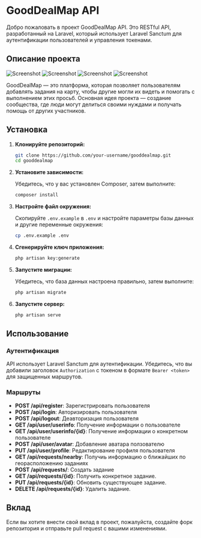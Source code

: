 # GoodDealMap API
  
Добро пожаловать в проект GoodDealMap API. Это RESTful API, разработанный на Laravel, который использует Laravel Sanctum для аутентификации пользователей и управления токенами.
## Описание проекта


![Screenshot](https://s.iimg.su/s/03/268DCTqC9KMjkeyMp96dcFZd3ozrMTy5gJE26R9A.png)
![Screenshot](https://s.iimg.su/s/03/V89OawrWa2akhAHXskqU95z8z390WfOmVCXRa5uc.png)
![Screenshot](https://s.iimg.su/s/03/f8CXh7NACheLakukmxp4AiXqatTbZtH8CxNYrTDq.png)
![Screenshot](https://s.iimg.su/s/03/wu0V6o4xYrCdwHxXrCkAwutpnkvdLvM1vpYnecAI.png)

GoodDealMap — это платформа, которая позволяет пользователям добавлять задания на карту, чтобы другие могли их видеть и помогать с выполнением этих просьб. Основная идея проекта — создание сообщества, где люди могут делиться своими нуждами и получать помощь от других участников.

## Установка

1. **Клонируйте репозиторий:**

   ```bash
   git clone https://github.com/your-username/gooddealmap.git
   cd gooddealmap
   ```

2. **Установите зависимости:**

   Убедитесь, что у вас установлен Composer, затем выполните:

   ```bash
   composer install
   ```

3. **Настройте файл окружения:**

   Скопируйте `.env.example` в `.env` и настройте параметры базы данных и другие переменные окружения:

   ```bash
   cp .env.example .env
   ```

4. **Сгенерируйте ключ приложения:**

   ```bash
   php artisan key:generate
   ```

5. **Запустите миграции:**

   Убедитесь, что база данных настроена правильно, затем выполните:

   ```bash
   php artisan migrate
   ```

6. **Запустите сервер:**

   ```bash
   php artisan serve
   ```

## Использование

### Аутентификация

API использует Laravel Sanctum для аутентификации. Убедитесь, что вы добавили заголовок `Authorization` с токеном в формате `Bearer <token>` для защищенных маршрутов.

### Маршруты

- **POST /api/register**: Зарегистрировать пользователя
- **POST /api/login**: Авторизировать пользователя
- **POST /api/logout**: Деавторизация пользователя
- **GET /api/user/userinfo**: Получение информации о пользователе
- **GET /api/user/userinfo/{id}**: Получение информации о конкретном пользователе
- **POST /api/user/avatar**: Добавление аватара ползователю
- **PUT /api/user/profile**: Редактирование профиля пользователя
- **GET /api/requests/nearby**: Получиь информацию о ближайших по георасположению заданиях
- **POST /api/requests/**: Создать задание 
- **GET /api/requests/{id}**: Получить конкретное задание.
- **PUT /api/requests/{id}**: Обновить существующее задание.
- **DELETE /api/requests/{id}**: Удалить задание.


## Вклад

Если вы хотите внести свой вклад в проект, пожалуйста, создайте форк репозитория и отправьте pull request с вашими изменениями.



